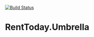 [![Build Status](https://drone.web-01.km8.es/api/badges/KeenMate/renttoday-phoenix/status.svg)](https://drone.web-01.km8.es/KeenMate/renttoday-phoenix)

# RentToday.Umbrella

